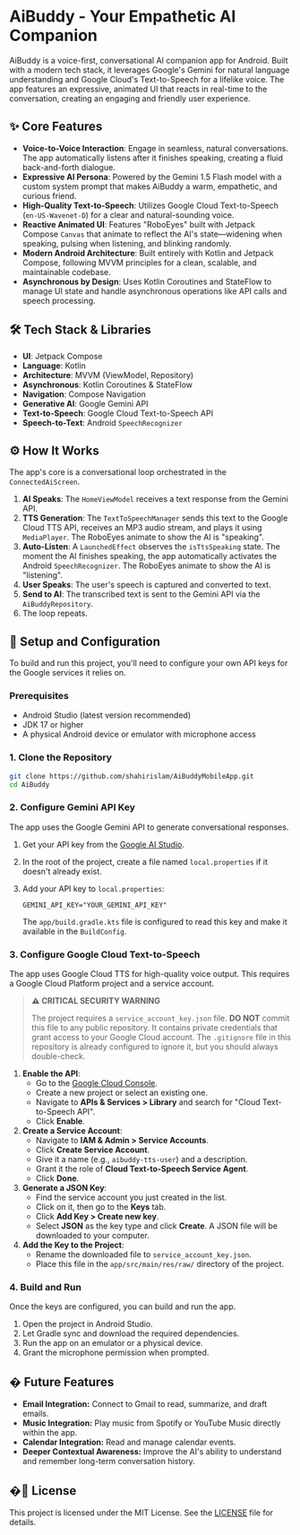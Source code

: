 # AiBuddy - Your Empathetic AI Companion

AiBuddy is a voice-first, conversational AI companion app for Android. Built with a modern tech stack, it leverages Google's Gemini for natural language understanding and Google Cloud's Text-to-Speech for a lifelike voice. The app features an expressive, animated UI that reacts in real-time to the conversation, creating an engaging and friendly user experience.


## ✨ Core Features

-   **Voice-to-Voice Interaction**: Engage in seamless, natural conversations. The app automatically listens after it finishes speaking, creating a fluid back-and-forth dialogue.
-   **Expressive AI Persona**: Powered by the Gemini 1.5 Flash model with a custom system prompt that makes AiBuddy a warm, empathetic, and curious friend.
-   **High-Quality Text-to-Speech**: Utilizes Google Cloud Text-to-Speech (`en-US-Wavenet-D`) for a clear and natural-sounding voice.
-   **Reactive Animated UI**: Features "RoboEyes" built with Jetpack Compose `Canvas` that animate to reflect the AI's state—widening when speaking, pulsing when listening, and blinking randomly.
-   **Modern Android Architecture**: Built entirely with Kotlin and Jetpack Compose, following MVVM principles for a clean, scalable, and maintainable codebase.
-   **Asynchronous by Design**: Uses Kotlin Coroutines and StateFlow to manage UI state and handle asynchronous operations like API calls and speech processing.

## 🛠️ Tech Stack & Libraries

-   **UI**: Jetpack Compose
-   **Language**: Kotlin
-   **Architecture**: MVVM (ViewModel, Repository)
-   **Asynchronous**: Kotlin Coroutines & StateFlow
-   **Navigation**: Compose Navigation
-   **Generative AI**: Google Gemini API
-   **Text-to-Speech**: Google Cloud Text-to-Speech API
-   **Speech-to-Text**: Android `SpeechRecognizer`

## ⚙️ How It Works

The app's core is a conversational loop orchestrated in the `ConnectedAiScreen`.

1.  **AI Speaks**: The `HomeViewModel` receives a text response from the Gemini API.
2.  **TTS Generation**: The `TextToSpeechManager` sends this text to the Google Cloud TTS API, receives an MP3 audio stream, and plays it using `MediaPlayer`. The RoboEyes animate to show the AI is "speaking".
3.  **Auto-Listen**: A `LaunchedEffect` observes the `isTtsSpeaking` state. The moment the AI finishes speaking, the app automatically activates the Android `SpeechRecognizer`. The RoboEyes animate to show the AI is "listening".
4.  **User Speaks**: The user's speech is captured and converted to text.
5.  **Send to AI**: The transcribed text is sent to the Gemini API via the `AiBuddyRepository`.
6.  The loop repeats.

## 🚀 Setup and Configuration

To build and run this project, you'll need to configure your own API keys for the Google services it relies on.

### Prerequisites

-   Android Studio (latest version recommended)
-   JDK 17 or higher
-   A physical Android device or emulator with microphone access

### 1. Clone the Repository

```bash
git clone https://github.com/shahirislam/AiBuddyMobileApp.git
cd AiBuddy
```

### 2. Configure Gemini API Key

The app uses the Google Gemini API to generate conversational responses.

1.  Get your API key from the [Google AI Studio](https://aistudio.google.com/app/apikey).
2.  In the root of the project, create a file named `local.properties` if it doesn't already exist.
3.  Add your API key to `local.properties`:

    ```properties
    GEMINI_API_KEY="YOUR_GEMINI_API_KEY"
    ```

    The `app/build.gradle.kts` file is configured to read this key and make it available in the `BuildConfig`.

### 3. Configure Google Cloud Text-to-Speech

The app uses Google Cloud TTS for high-quality voice output. This requires a Google Cloud Platform project and a service account.

> **⚠️ CRITICAL SECURITY WARNING**
>
> The project requires a `service_account_key.json` file. **DO NOT** commit this file to any public repository. It contains private credentials that grant access to your Google Cloud account. The `.gitignore` file in this repository is already configured to ignore it, but you should always double-check.

1.  **Enable the API**:
    -   Go to the [Google Cloud Console](https://console.cloud.google.com/).
    -   Create a new project or select an existing one.
    -   Navigate to **APIs & Services > Library** and search for "Cloud Text-to-Speech API".
    -   Click **Enable**.
2.  **Create a Service Account**:
    -   Navigate to **IAM & Admin > Service Accounts**.
    -   Click **Create Service Account**.
    -   Give it a name (e.g., `aibuddy-tts-user`) and a description.
    -   Grant it the role of **Cloud Text-to-Speech Service Agent**.
    -   Click **Done**.
3.  **Generate a JSON Key**:
    -   Find the service account you just created in the list.
    -   Click on it, then go to the **Keys** tab.
    -   Click **Add Key > Create new key**.
    -   Select **JSON** as the key type and click **Create**. A JSON file will be downloaded to your computer.
4.  **Add the Key to the Project**:
    -   Rename the downloaded file to `service_account_key.json`.
    -   Place this file in the `app/src/main/res/raw/` directory of the project.

### 4. Build and Run

Once the keys are configured, you can build and run the app.

1.  Open the project in Android Studio.
2.  Let Gradle sync and download the required dependencies.
3.  Run the app on an emulator or a physical device.
4.  Grant the microphone permission when prompted.

## � Future Features

-   **Email Integration:** Connect to Gmail to read, summarize, and draft emails.
-   **Music Integration:** Play music from Spotify or YouTube Music directly within the app.
-   **Calendar Integration:** Read and manage calendar events.
-   **Deeper Contextual Awareness:** Improve the AI's ability to understand and remember long-term conversation history.

## �📄 License

This project is licensed under the MIT License. See the [LICENSE](LICENSE) file for details.
